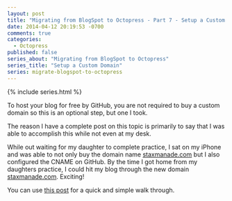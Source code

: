 ```yaml
---
layout: post
title: "Migrating from BlogSpot to Octopress - Part 7 - Setup a Custom Domain"
date: 2014-04-12 20:19:53 -0700
comments: true
categories: 
  - Octopress
published: false
series_about: "Migrating from BlogSpot to Octopress"
series_title: "Setup a Custom Domain"
series: migrate-blogspot-to-octopress
---
```


{% include series.html %}

To host your blog for free by GitHub, you are not required to buy a custom domain so this is an optional step, but one I took.

The reason I have a complete post on this topic is primarily to say that I was able to accomplish this while not even at my desk.

While out waiting for my daughter to complete practice, I sat on my iPhone and was able to not only buy the domain name [staxmanade.com](http://staxmanade.com) but I also configured the CNAME on GitHub. By the time I got home from my daughters practice, I could hit my blog through the new domain [staxmanade.com](http://staxmanade.com). Exciting!

You can use [this post](http://codercorral.com/blog/2013/07/24/how-to-setup-a-custom-domain-with-octopress-slash-github-pages/) for a quick and simple walk through.
